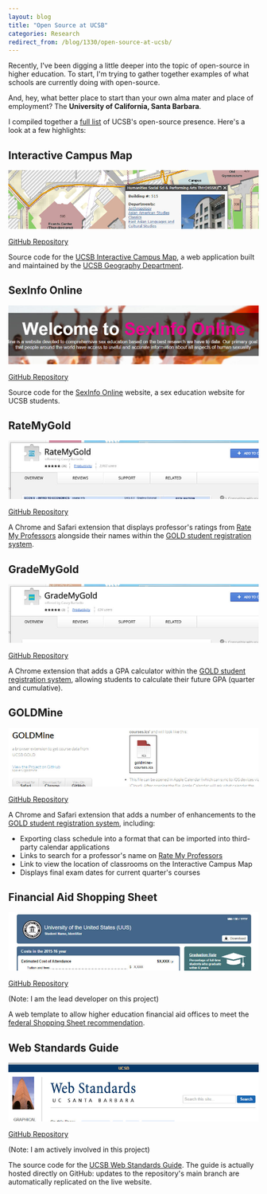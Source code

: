 ```yaml
---
layout: blog
title: "Open Source at UCSB"
categories: Research
redirect_from: /blog/1330/open-source-at-ucsb/
---
```


Recently, I've been digging a little deeper into the topic of open-source in higher education. To start, I'm trying to gather together examples of what schools are currently doing with open-source.

And, hey, what better place to start than your own alma mater and place of employment? The **University of California, Santa Barbara**.

I compiled together a [full list](https://github.com/loganfranken/ucsb-open-source) of UCSB's open-source presence. Here's a look at a few highlights:

## Interactive Campus Map

[![Screenshot of Interactive Campus Map](/blog/images/opensource_1.jpg)](http://mapdev.geog.ucsb.edu/)

[GitHub Repository](https://github.com/ucsb-geog/interactive-campus-map)

Source code for the [UCSB Interactive Campus Map](http://mapdev.geog.ucsb.edu/), a web application built and maintained by the [UCSB Geography Department](http://geog.ucsb.edu/).

## SexInfo Online

[![Screenshot of the SexInfo Website](/blog/images/opensource_2.jpg)](http://www.soc.ucsb.edu/sexinfo/)

[GitHub Repository](https://github.com/sexinfo/sexinfo)

Source code for the [SexInfo Online](http://www.soc.ucsb.edu/sexinfo/) website, a sex education website for UCSB students.

## RateMyGold

[![Screenshot of the RateMyGold Chrome Extension Chrome Web Store Page](/blog/images/opensource_3.jpg)](https://chrome.google.com/webstore/detail/ratemygold/ciecdjgddgicamloamaccalknjjpfdfe)

[GitHub Repository](https://github.com/cbarbello/RateMyGold)

A Chrome and Safari extension that displays professor's ratings from [Rate My Professors](http://www.ratemyprofessors.com/) alongside their names within the [GOLD student registration system](https://my.sa.ucsb.edu/gold/login.aspx).

## GradeMyGold

[![Screenshot of the GradeMyGold Chrome Extension Chrome Web Store Page](/blog/images/opensource_4.jpg)](https://chrome.google.com/webstore/detail/grademygold/jneakpjhcnajlhemfopfpacikagpolkn?hl=en-US&gl=US)

[GitHub Repository](https://github.com/cbarbello/GradeMyGold)

A Chrome extension that adds a GPA calculator within the [GOLD student registration system](https://my.sa.ucsb.edu/gold/login.aspx), allowing students to calculate their future GPA (quarter and cumulative).

## GOLDMine

[![Screenshot of the GOLDMine Home Page](/blog/images/opensource_5.jpg)](http://kpavery.github.io/goldmine/)

[GitHub Repository](https://github.com/kpavery/goldmine)

A Chrome and Safari extension that adds a number of enhancements to the [GOLD student registration system](https://my.sa.ucsb.edu/gold/login.aspx), including:

- Exporting class schedule into a format that can be imported into third-party calendar applications
- Links to search for a professor's name on [Rate My Professors](http://www.ratemyprofessors.com/)
- Link to view the location of classrooms on the Interactive Campus Map
- Displays final exam dates for current quarter's courses

## Financial Aid Shopping Sheet

[![Screenshot of the Shopping Sheet Web Template](/blog/images/opensource_6.jpg)](http://ucsbfinaid.github.io/Shopping-Sheet/)

[GitHub Repository](https://github.com/ucsbfinaid/Shopping-Sheet)

(Note: I am the lead developer on this project)

A web template to allow higher education financial aid offices to meet the [federal Shopping Sheet recommendation](https://www.whitehouse.gov/the-press-office/2012/07/24/fact-sheet-administration-releases-final-version-financial-aid-shopping-).

## Web Standards Guide

[![Screenshot of the UCSB Web Standards Guide](/blog/images/opensource_7.jpg)](http://webguide.ucsb.edu/)

[GitHub Repository](https://github.com/ucsb-wsg/ucsb-wsg.github.io)

(Note: I am actively involved in this project)

The source code for the [UCSB Web Standards Guide](http://webguide.ucsb.edu/). The guide is actually hosted directly on GitHub: updates to the repository's main branch are automatically replicated on the live website.
